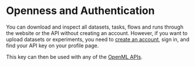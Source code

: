 # Openness and Authentication
You can download and inspect all datasets, tasks, flows and runs through the
website or the API without creating an account. However, if you want to upload
datasets or experiments, you need to <a href="https://www.openml.org/auth/sign-up" target="_blank">create an account</a>, sign in, and find your API key on your profile page.

This key can then be used with any of the [OpenML APIs](https://www.openml.org/apis).